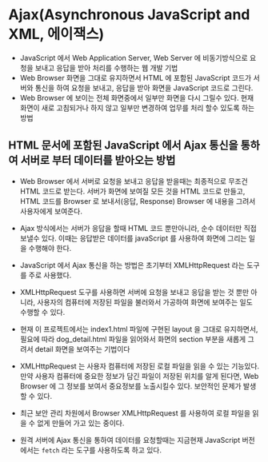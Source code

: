 # Ajax(Asynchronous JavaScript and XML, 에이잭스)

- JavaScript 에서 Web Application Server, Web Server 에 비동기방식으로 요청을 보내고 응답을 받아 처리를 수행하는 웹 개발 기법
- Web Browser 화면을 그대로 유지하면서 HTML 에 포함된 JavaScript 코드가 서버와 통신을 하여 요청을 보내고, 응답을 받아 화면을 JavaScript 코드로 그린다.
- Web Browser 에 보이는 전체 화면중에서 일부만 화면을 다시 그릴수 있다. 현재 화면이 새로 고침되거나 하지 않고 일부만 변경하여 업무를 처리 할수 있도록 하는 방법

## HTML 문서에 포함된 JavaScript 에서 Ajax 통신을 통하여 서버로 부터 데이터를 받아오는 방법

- Web Browser 에서 서버로 요청을 보내고 응답을 받을때는 최종적으로 무조건 HTML 코드로 받는다. 서버가 화면에 보여질 모든 것을 HTML 코드로 만들고, HTML 코드를 Browser 로 보내서(응답, Response) Browser 에 내용을 그려서 사용자에게 보여준다.
- Ajax 방식에서는 서버가 응답을 할때 HTML 코드 뿐만아니라, 순수 데이터만 직접 보낼수 있다. 이때는 응답받은 데이터를 javaScript 를 사용하여 화면에 그리는 일을 수행해야 한다.
- JavaScript 에서 Ajax 통신을 하는 방법은 초기부터 XMLHttpRequest 라는 도구를 주로 사용했다.
- XMLHttpRequest 도구를 사용하면 서버에 요청을 보내고 응답을 받는 것 뿐만 아니라, 사용자의 컴퓨터에 저장된 파일을 불러와서 가공하여 화면에 보여주는 일도 수행할 수 있다.
- 현재 이 프로젝트에서는 index1.html 파일에 구현된 layout 을 그대로 유지하면서, 필요에 따라 dog_detail.html 파일을 읽어와서 화면의 section 부분을 새롭게 그려서 detail 화면을 보여주는 기법이다
- XMLHttpRequest 는 사용자 컴퓨터에 저장된 로컬 파일을 읽을 수 있는 기능있다. 만약 사용자 컴퓨터에 중요한 정보가 담긴 파일이 저장된 위치를 알게 된다면, Web Browser 에 그 정보를 보여서 중요정보를 노출시킬수 있다. 보안적인 문제가 발생할 수 있다.
- 최근 보안 관리 차원에서 Browser XMLHttpRequest 를 사용하여 로컬 파일을 읽을 수 없게 만들어 가고 있는 중이다.

- 원격 서버에 Ajax 통신을 통하여 데이터를 요청할때는 지금현재 JavaScript 버전에서는 `fetch` 라는 도구를 사용하도록 하고 있다.
